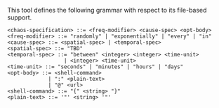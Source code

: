 This tool defines the following grammar with respect to its file-based support.

    <chaos-specification> ::= <freq-modifier> <cause-spec> <opt-body>
    <freq-modifier> ::= "randomly" | "exponentially" | "every" | "in"
    <cause-spec> ::= <spatial-spec> | <temporal-spec>
    <spatial-spec> ::= "TBD"
    <temporal-spec> ::= "between" <integer> <integer> <time-unit>
                      | <integer> <time-unit>
    <time-unit> ::= "seconds" | "minutes" | "hours" | "days"
    <opt-body> ::= <shell-command>
                 | ":" <plain-text>
                 | "@" <url>
    <shell-command> ::= "{" <string> "}"
    <plain-text> ::= '"' <string> '"'
